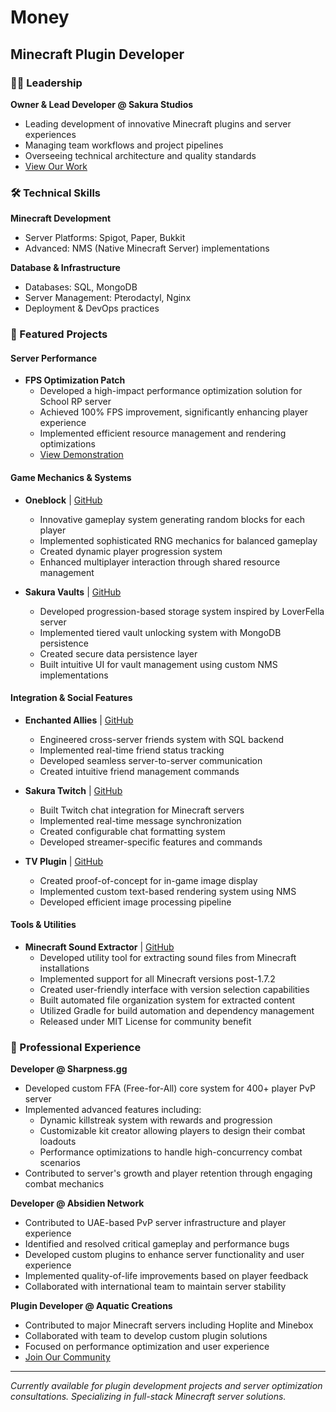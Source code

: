 # Money
## Minecraft Plugin Developer
### 👨‍💻 Leadership
**Owner & Lead Developer @ Sakura Studios**
- Leading development of innovative Minecraft plugins and server experiences
- Managing team workflows and project pipelines
- Overseeing technical architecture and quality standards
- [View Our Work](https://github.com/SakuraDevMC)

### 🛠️ Technical Skills
**Minecraft Development**
- Server Platforms: Spigot, Paper, Bukkit
- Advanced: NMS (Native Minecraft Server) implementations

**Database & Infrastructure**
- Databases: SQL, MongoDB
- Server Management: Pterodactyl, Nginx
- Deployment & DevOps practices

### 🚀 Featured Projects
#### Server Performance
- **FPS Optimization Patch**
  - Developed a high-impact performance optimization solution for School RP server
  - Achieved 100% FPS improvement, significantly enhancing player experience
  - Implemented efficient resource management and rendering optimizations
  - [View Demonstration](https://youtu.be/wiCTSDJyQZ4)

#### Game Mechanics & Systems
- **Oneblock** | [GitHub](https://github.com/Reapply/oneblock)
  - Innovative gameplay system generating random blocks for each player
  - Implemented sophisticated RNG mechanics for balanced gameplay
  - Created dynamic player progression system
  - Enhanced multiplayer interaction through shared resource management

- **Sakura Vaults** | [GitHub](https://github.com/SakuraDevMC/Sakura-Vaults)
  - Developed progression-based storage system inspired by LoverFella server
  - Implemented tiered vault unlocking system with MongoDB persistence
  - Created secure data persistence layer
  - Built intuitive UI for vault management using custom NMS implementations

#### Integration & Social Features
- **Enchanted Allies** | [GitHub](https://github.com/Reapply/Enchanted-Allies)
  - Engineered cross-server friends system with SQL backend
  - Implemented real-time friend status tracking
  - Developed seamless server-to-server communication
  - Created intuitive friend management commands

- **Sakura Twitch** | [GitHub](https://github.com/SakuraDevMC/Sakura-Twitch)
  - Built Twitch chat integration for Minecraft servers
  - Implemented real-time message synchronization
  - Created configurable chat formatting system
  - Developed streamer-specific features and commands

- **TV Plugin** | [GitHub](https://github.com/Reapply/tv)
  - Created proof-of-concept for in-game image display
  - Implemented custom text-based rendering system using NMS
  - Developed efficient image processing pipeline

#### Tools & Utilities
- **Minecraft Sound Extractor** | [GitHub](https://github.com/SakuraStudios/minecraft-sound-extractor)
  - Developed utility tool for extracting sound files from Minecraft installations
  - Implemented support for all Minecraft versions post-1.7.2
  - Created user-friendly interface with version selection capabilities
  - Built automated file organization system for extracted content
  - Utilized Gradle for build automation and dependency management
  - Released under MIT License for community benefit

### 🤝 Professional Experience
**Developer @ Sharpness.gg**
- Developed custom FFA (Free-for-All) core system for 400+ player PvP server
- Implemented advanced features including:
  - Dynamic killstreak system with rewards and progression
  - Customizable kit creator allowing players to design their combat loadouts
  - Performance optimizations to handle high-concurrency combat scenarios
- Contributed to server's growth and player retention through engaging combat mechanics

**Developer @ Absidien Network**
- Contributed to UAE-based PvP server infrastructure and player experience
- Identified and resolved critical gameplay and performance bugs
- Developed custom plugins to enhance server functionality and user experience
- Implemented quality-of-life improvements based on player feedback
- Collaborated with international team to maintain server stability

**Plugin Developer @ Aquatic Creations**
- Contributed to major Minecraft servers including Hoplite and Minebox
- Collaborated with team to develop custom plugin solutions
- Focused on performance optimization and user experience
- [Join Our Community](https://discord.gg/nKwxbjGtva)

---
*Currently available for plugin development projects and server optimization consultations. Specializing in full-stack Minecraft server solutions.*
